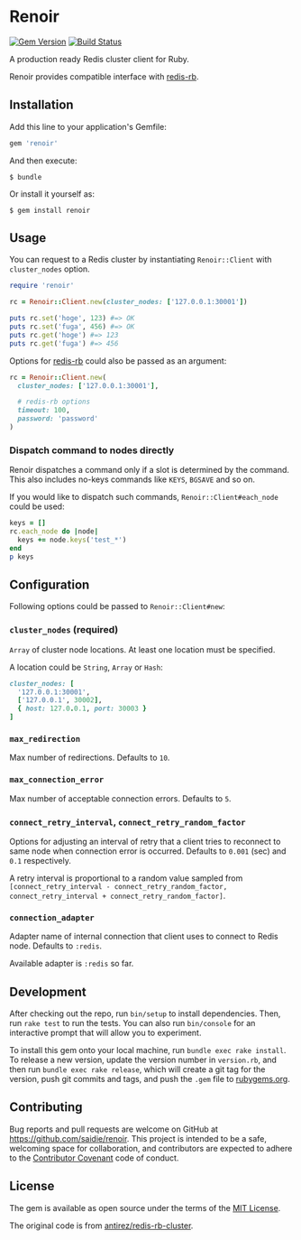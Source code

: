 # Renoir

[![Gem Version](https://badge.fury.io/rb/renoir.svg)](https://badge.fury.io/rb/renoir)
[![Build Status](https://travis-ci.org/saidie/renoir.svg?branch=master)](https://travis-ci.org/saidie/renoir)

A production ready Redis cluster client for Ruby.

Renoir provides compatible interface with [redis-rb](https://github.com/redis/redis-rb/).

## Installation

Add this line to your application's Gemfile:

```ruby
gem 'renoir'
```

And then execute:

    $ bundle

Or install it yourself as:

    $ gem install renoir

## Usage

You can request to a Redis cluster by instantiating `Renoir::Client` with `cluster_nodes` option.

```ruby
require 'renoir'

rc = Renoir::Client.new(cluster_nodes: ['127.0.0.1:30001'])

puts rc.set('hoge', 123) #=> OK
puts rc.set('fuga', 456) #=> OK
puts rc.get('hoge') #=> 123
puts rc.get('fuga') #=> 456
```

Options for [redis-rb](https://github.com/redis/redis-rb/) could also be passed as an argument:

```ruby
rc = Renoir::Client.new(
  cluster_nodes: ['127.0.0.1:30001'],

  # redis-rb options
  timeout: 100,
  password: 'password'
)
```

### Dispatch command to nodes directly

Renoir dispatches a command only if a slot is determined by the command. This also includes no-keys commands like `KEYS`, `BGSAVE` and so on.

If you would like to dispatch such commands, `Renoir::Client#each_node` could be used:

```ruby
keys = []
rc.each_node do |node|
  keys += node.keys('test_*')
end
p keys
```

## Configuration

Following options could be passed to `Renoir::Client#new`:

### `cluster_nodes` (required)

`Array` of cluster node locations. At least one location must be specified.

A location could be `String`, `Array` or `Hash`:

```ruby
cluster_nodes: [
  '127.0.0.1:30001',
  ['127.0.0.1', 30002],
  { host: 127.0.0.1, port: 30003 }
]
```

### `max_redirection`

Max number of redirections. Defaults to `10`.

### `max_connection_error`

Max number of acceptable connection errors. Defaults to `5`.

### `connect_retry_interval`, `connect_retry_random_factor`

Options for adjusting an interval of retry that a client tries to reconnect to same node when connection error is occurred.
Defaults to `0.001` (sec) and `0.1` respectively.

A retry interval is proportional to a random value sampled from `[connect_retry_interval - connect_retry_random_factor, connect_retry_interval + connect_retry_random_factor]`.

### `connection_adapter`

Adapter name of internal connection that client uses to connect to Redis node. Defaults to `:redis`.

Available adapter is `:redis` so far.

## Development

After checking out the repo, run `bin/setup` to install dependencies. Then, run `rake test` to run the tests. You can also run `bin/console` for an interactive prompt that will allow you to experiment.

To install this gem onto your local machine, run `bundle exec rake install`. To release a new version, update the version number in `version.rb`, and then run `bundle exec rake release`, which will create a git tag for the version, push git commits and tags, and push the `.gem` file to [rubygems.org](https://rubygems.org).

## Contributing

Bug reports and pull requests are welcome on GitHub at https://github.com/saidie/renoir. This project is intended to be a safe, welcoming space for collaboration, and contributors are expected to adhere to the [Contributor Covenant](http://contributor-covenant.org) code of conduct.


## License

The gem is available as open source under the terms of the [MIT License](http://opensource.org/licenses/MIT).

The original code is from [antirez/redis-rb-cluster](https://github.com/antirez/redis-rb-cluster).
